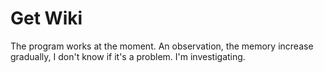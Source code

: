 # Get Wiki
The program works at the moment.
An observation, the memory increase gradually, I don't know if it's a problem. I'm investigating.
